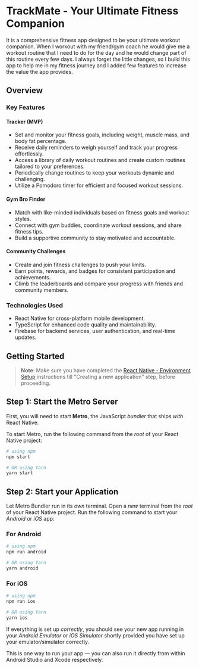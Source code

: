 # TrackMate - Your Ultimate Fitness Companion

It is a comprehensive fitness app designed to be your ultimate workout companion. 
When I workout with my friend/gym coach he would give me a workout routine that I need to do for the day and he would change part of this routine every few days. I always forget the little changes, so I build this app to help me in my fitness journey and I added few features to increase the value the app provides. 

## Overview
### Key Features

#### Tracker (MVP)
- Set and monitor your fitness goals, including weight, muscle mass, and body fat percentage.
- Receive daily reminders to weigh yourself and track your progress effortlessly.
- Access a library of daily workout routines and create custom routines tailored to your preferences.
- Periodically change routines to keep your workouts dynamic and challenging.
- Utilize a Pomodoro timer for efficient and focused workout sessions.

#### Gym Bro Finder
- Match with like-minded individuals based on fitness goals and workout styles.
- Connect with gym buddies, coordinate workout sessions, and share fitness tips.
- Build a supportive community to stay motivated and accountable.

#### Community Challenges
- Create and join fitness challenges to push your limits.
- Earn points, rewards, and badges for consistent participation and achievements.
- Climb the leaderboards and compare your progress with friends and community members.

### Technologies Used

- React Native for cross-platform mobile development.
- TypeScript for enhanced code quality and maintainability.
- Firebase for backend services, user authentication, and real-time updates.

## Getting Started

>**Note**: Make sure you have completed the [React Native - Environment Setup](https://reactnative.dev/docs/environment-setup) instructions till "Creating a new application" step, before proceeding.

## Step 1: Start the Metro Server

First, you will need to start **Metro**, the JavaScript _bundler_ that ships _with_ React Native.

To start Metro, run the following command from the _root_ of your React Native project:

```bash
# using npm
npm start

# OR using Yarn
yarn start
```

## Step 2: Start your Application

Let Metro Bundler run in its _own_ terminal. Open a _new_ terminal from the _root_ of your React Native project. Run the following command to start your _Android_ or _iOS_ app:

### For Android

```bash
# using npm
npm run android

# OR using Yarn
yarn android
```

### For iOS

```bash
# using npm
npm run ios

# OR using Yarn
yarn ios
```

If everything is set up _correctly_, you should see your new app running in your _Android Emulator_ or _iOS Simulator_ shortly provided you have set up your emulator/simulator correctly.

This is one way to run your app — you can also run it directly from within Android Studio and Xcode respectively.

